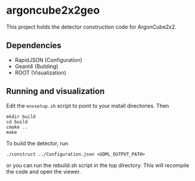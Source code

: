 # argoncube2x2geo
This project holds the detector construction code for ArgonCube2x2.

## Dependencies
* RapidJSON (Configuration)
* Geant4 (Building)
* ROOT (Visualization)

## Running and visualization
Edit the `envsetup.sh` script to point to your install directories. Then
```
mkdir build
cd build
cmake ..
make
```
To build the detector, run
```
./construct ../Configuration.json <GDML_OUTPUT_PATH>
```
or you can run the rebuild.sh script in the top directory. This will recompile the code and open the viewer. 
